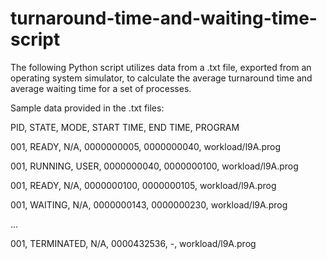 # turnaround-time-and-waiting-time-script

The following Python script utilizes data from a .txt file, exported from an operating system simulator, to calculate the average turnaround time and average waiting time for a set of processes.

Sample data provided in the .txt files:

PID, STATE, MODE, START TIME, END TIME, PROGRAM

001, READY, N/A, 0000000005, 0000000040, workload/l9A.prog

001, RUNNING, USER, 0000000040, 0000000100, workload/l9A.prog

001, READY, N/A, 0000000100, 0000000105, workload/l9A.prog

001, WAITING, N/A, 0000000143, 0000000230, workload/l9A.prog

...

001, TERMINATED, N/A, 0000432536, -, workload/l9A.prog

